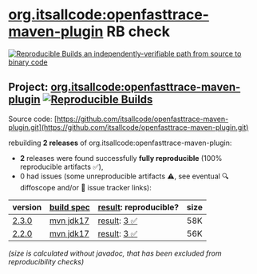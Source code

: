 [org.itsallcode:openfasttrace-maven-plugin](https://central.sonatype.com/artifact/org.itsallcode/openfasttrace-maven-plugin/versions) RB check
=======

[![Reproducible Builds](https://reproducible-builds.org/images/logos/rb.svg) an independently-verifiable path from source to binary code](https://reproducible-builds.org/)

## Project: [org.itsallcode:openfasttrace-maven-plugin](https://central.sonatype.com/artifact/org.itsallcode/openfasttrace-maven-plugin/versions) [![Reproducible Builds](https://img.shields.io/endpoint?url=https://raw.githubusercontent.com/jvm-repo-rebuild/reproducible-central/master/content/org/itsallcode/openfasttrace-maven-plugin/badge.json)](https://github.com/jvm-repo-rebuild/reproducible-central/blob/master/content/org/itsallcode/openfasttrace-maven-plugin/README.md)

Source code: [https://github.com/itsallcode/openfasttrace-maven-plugin.git](https://github.com/itsallcode/openfasttrace-maven-plugin.git)

rebuilding **2 releases** of org.itsallcode:openfasttrace-maven-plugin:
- **2** releases were found successfully **fully reproducible** (100% reproducible artifacts :white_check_mark:),
- 0 had issues (some unreproducible artifacts :warning:, see eventual :mag: diffoscope and/or :memo: issue tracker links):

| version | [build spec](/BUILDSPEC.md) | [result](https://reproducible-builds.org/docs/jvm/): reproducible? | size |
| -- | --------- | ------ | -- |
| [2.3.0](https://central.sonatype.com/artifact/org.itsallcode/openfasttrace-maven-plugin/2.3.0/pom) | [mvn jdk17](openfasttrace-maven-plugin-2.3.0.buildspec) | [result](openfasttrace-maven-plugin-2.3.0.buildinfo): [3 :white_check_mark: ](openfasttrace-maven-plugin-2.3.0.buildcompare) | 58K |
| [2.2.0](https://central.sonatype.com/artifact/org.itsallcode/openfasttrace-maven-plugin/2.2.0/pom) | [mvn jdk17](openfasttrace-maven-plugin-2.2.0.buildspec) | [result](openfasttrace-maven-plugin-2.2.0.buildinfo): [3 :white_check_mark: ](openfasttrace-maven-plugin-2.2.0.buildcompare) | 56K |

<i>(size is calculated without javadoc, that has been excluded from reproducibility checks)</i>
